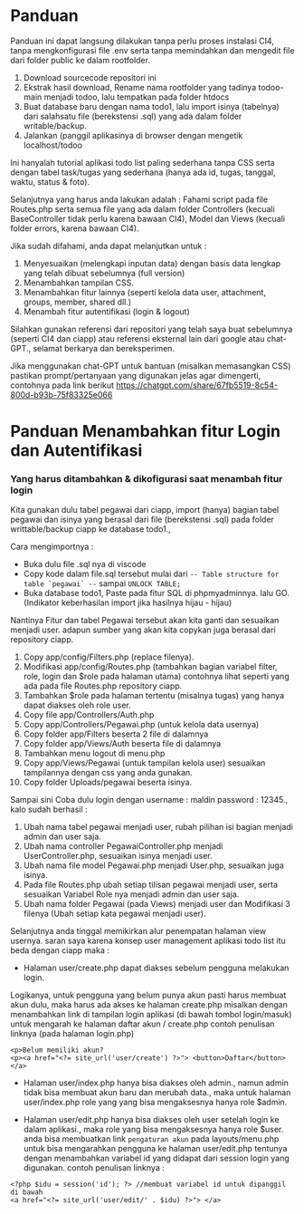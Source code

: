 # Panduan

Panduan ini dapat langsung dilakukan tanpa perlu proses instalasi CI4, tanpa mengkonfigurasi file .env serta tanpa memindahkan dan mengedit file dari folder public ke dalam rootfolder.

1. Download sourcecode repositori ini
2. Ekstrak hasil download, Rename nama rootfolder yang tadinya todoo-main menjadi todoo, lalu tempatkan pada folder htdocs
3. Buat database baru dengan nama todo1, lalu import isinya (tabelnya) dari salahsatu file (berekstensi .sql) yang ada dalam folder writable/backup.
4. Jalankan (panggil aplikasinya di browser dengan mengetik localhost/todoo

Ini hanyalah tutorial aplikasi todo list paling sederhana tanpa CSS serta dengan tabel task/tugas yang sederhana (hanya ada id, tugas, tanggal, waktu, status & foto).

Selanjutnya yang harus anda lakukan adalah : Fahami script pada file Routes.php serta semua file yang ada dalam folder Controllers (kecuali BaseController tidak perlu karena bawaan CI4), Model dan Views (kecuali folder errors, karena bawaan CI4).

Jika sudah difahami, anda dapat melanjutkan untuk :

1. Menyesuaikan (melengkapi inputan data) dengan basis data lengkap yang telah dibuat sebelumnya (full version)
2. Menambahkan tampilan CSS.
3. Menambahkan fitur lainnya (seperti kelola data user, attachment, groups, member, shared dll.)
4. Menambah fitur autentifikasi (login & logout)

Silahkan gunakan referensi dari repositori yang telah saya buat sebelumnya (seperti CI4 dan ciapp) atau referensi eksternal lain dari google atau chat-GPT., selamat berkarya dan bereksperimen.

Jika menggunakan chat-GPT untuk bantuan (misalkan memasangkan CSS) pastikan prompt/pertanyaan yang digunakan jelas agar dimengerti, contohnya pada link berikut https://chatgpt.com/share/67fb5519-8c54-800d-b93b-75f83325e066

# Panduan Menambahkan fitur Login dan Autentifikasi

### Yang harus ditambahkan & dikofigurasi saat menambah fitur login

Kita gunakan dulu tabel pegawai dari ciapp, import (hanya) bagian tabel pegawai dan isinya yang berasal dari file (berekstensi .sql) pada folder writtable/backup ciapp ke database todo1., 

Cara mengimportnya :
- Buka dulu file .sql nya di viscode
- Copy kode dalam file.sql tersebut mulai dari ``` -- Table structure for table `pegawai` -- ``` sampai ```UNLOCK TABLE;```
- Buka database todo1, Paste pada fitur SQL di phpmyadminnya. lalu GO. (Indikator keberhasilan import jika hasilnya hijau - hijau)

Nantinya Fitur dan tabel Pegawai tersebut akan kita ganti dan sesuaikan menjadi user. adapun sumber yang akan kita copykan juga berasal dari repository ciapp.

1. Copy app/config/Filters.php (replace filenya).
2. Modifikasi app/config/Routes.php (tambahkan bagian variabel filter, role, login dan $role pada halaman utama) contohnya lihat seperti yang ada pada file Routes.php repository ciapp.
3. Tambahkan $role pada halaman tertentu (misalnya tugas) yang hanya dapat diakses oleh role user.
4. Copy file app/Controllers/Auth.php
5. Copy app/Controllers/Pegawai.php (untuk kelola data usernya)
6. Copy folder app/Filters beserta 2 file di dalamnya
6. Copy folder app/Views/Auth beserta file di dalamnya
7. Tambahkan menu logout di menu.php
8. Copy app/Views/Pegawai (untuk tampilan kelola user) sesuaikan tampilannya dengan css yang anda gunakan.
9. Copy folder Uploads/pegawai beserta isinya.

Sampai sini Coba dulu login dengan username : maldin password : 12345., kalo sudah berhasil :

1. Ubah nama tabel pegawai menjadi user, rubah pilihan isi bagian menjadi admin dan user saja.
2. Ubah nama controller PegawaiController.php menjadi UserController.php, sesuaikan isinya menjadi user.
3. Ubah nama file model Pegawai.php menjadi User.php, sesuaikan juga isinya.
4. Pada file Routes.php ubah setiap tilisan pegawai menjadi user, serta sesuaikan Variabel Role nya menjadi admin dan user saja.
5. Ubah nama folder Pegawai (pada Views) menjadi user dan Modifikasi 3 filenya (Ubah setiap kata pegawai menjadi user).

Selanjutnya anda tinggal memikirkan alur penempatan halaman view usernya. saran saya karena konsep user management aplikasi todo list itu beda dengan ciapp maka :

- Halaman user/create.php dapat diakses sebelum pengguna melakukan login.

Logikanya, untuk pengguna yang belum punya akun pasti harus membuat akun dulu, maka harus ada akses ke halaman create.php misalkan dengan menambahkan link di tampilan login aplikasi (di bawah tombol login/masuk) untuk mengarah ke halaman daftar akun / create.php contoh penulisan linknya (pada halaman login.php)

```
<p>Belum memiliki akun?
<p><a href="<?= site_url('user/create') ?>"> <button>Daftar</button></a>
```

- Halaman user/index.php hanya bisa diakses oleh admin., namun admin tidak bisa membuat akun baru dan merubah data., maka untuk halaman user/index.php role yang yang bisa mengaksesnya hanya role $admin.

- Halaman user/edit.php hanya bisa diakses oleh user setelah login ke dalam aplikasi., maka role yang bisa mengaksesnya hanya role $user. anda bisa membuatkan link ```pengaturan akun``` pada layouts/menu.php untuk bisa mengarahkan pengguna ke halaman user/edit.php tentunya dengan menambahkan variabel id yang didapat dari session login yang digunakan. contoh penulisan linknya : 

```
<?php $idu = session('id'); ?> //membuat variabel id untuk dipanggil di bawah
<a href="<?= site_url('user/edit/' . $idu) ?>"> </a>
```

